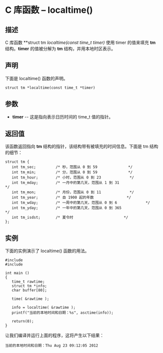 # C 库函数 – localtime()


## 描述

C 库函数 **struct tm *localtime(const time_t *timer)** 使用 timer 的值来填充 **tm** 结构。**timer** 的值被分解为 **tm** 结构，并用本地时区表示。

## 声明

下面是 localtime() 函数的声明。

    struct tm *localtime(const time_t *timer)

## 参数

* **timer** \-- 这是指向表示日历时间的 time_t 值的指针。

## 返回值

该函数返回指向 **tm** 结构的指针，该结构带有被填充的时间信息。下面是 tm 结构的细节：

    struct tm {
       int tm_sec;         /* 秒，范围从 0 到 59				*/
       int tm_min;         /* 分，范围从 0 到 59				*/
       int tm_hour;        /* 小时，范围从 0 到 23				*/
       int tm_mday;        /* 一月中的第几天，范围从 1 到 31	                */
       int tm_mon;         /* 月份，范围从 0 到 11				*/
       int tm_year;        /* 自 1900 起的年数				*/
       int tm_wday;        /* 一周中的第几天，范围从 0 到 6		        */
       int tm_yday;        /* 一年中的第几天，范围从 0 到 365	                */
       int tm_isdst;       /* 夏令时						*/
    };

## 实例

下面的实例演示了 localtime() 函数的用法。

    #include 
    #include 

    int main ()
    {
       time_t rawtime;
       struct tm *info;
       char buffer[80];

       time( &rawtime );

       info = localtime( &rawtime );
       printf("当前的本地时间和日期：%s", asctime(info));

       return(0);
    }

让我们编译并运行上面的程序，这将产生以下结果：

    当前的本地时间和日期：Thu Aug 23 09:12:05 2012